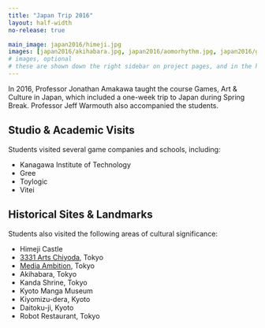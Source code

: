 ```yaml
---
title: "Japan Trip 2016"
layout: half-width
no-release: true

main_image: japan2016/himeji.jpg
images: [japan2016/akihabara.jpg, japan2016/aomorhythm.jpg, japan2016/gree.jpg, japan2016/gundam_cafe.jpg, japan2016/nakamura.jpg, japan2016/power_ranger.jpg, japan2016/toylogic.jpg, japan2016/VR]
# images, optional
# these are shown down the right sidebar on project pages, and in the hover gallery on the main page
---
```


In 2016, Professor Jonathan Amakawa taught the course Games, Art & Culture in Japan, which included a one-week trip to Japan during Spring Break. Professor Jeff Warmouth also accompanied the students.

## Studio & Academic Visits
Students visited several game companies and schools, including:

* Kanagawa Institute of Technology
* Gree
* Toylogic
* Vitei

## Historical Sites & Landmarks
Students also visited the following areas of cultural significance:

* Himeji Castle
* [3331 Arts Chiyoda](http://www.3331.jp/en/), Tokyo
* [Media Ambition](http://mediaambitiontokyo.jp/2016/en/), Tokyo
* Akihabara, Tokyo
* Kanda Shrine, Tokyo
* Kyoto Manga Museum
* Kiyomizu-dera, Kyoto
* Daitoku-ji, Kyoto
* Robot Restaurant, Tokyo